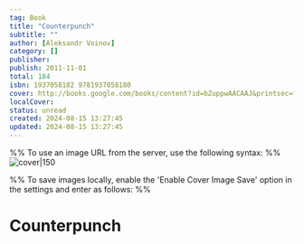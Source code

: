 ```yaml
---
tag: Book
title: "Counterpunch"
subtitle: ""
author: [Aleksandr Voinov]
category: []
publisher: 
publish: 2011-11-01
total: 184
isbn: 1937058182 9781937058180
cover: http://books.google.com/books/content?id=bZuppwAACAAJ&printsec=frontcover&img=1&zoom=1&source=gbs_api
localCover: 
status: unread
created: 2024-08-15 13:27:45
updated: 2024-08-15 13:27:45
---
```


%% To use an image URL from the server, use the following syntax: %%
![cover|150](http://books.google.com/books/content?id=bZuppwAACAAJ&printsec=frontcover&img=1&zoom=1&source=gbs_api)

%% To save images locally, enable the 'Enable Cover Image Save' option in the settings and enter as follows: %%


# Counterpunch